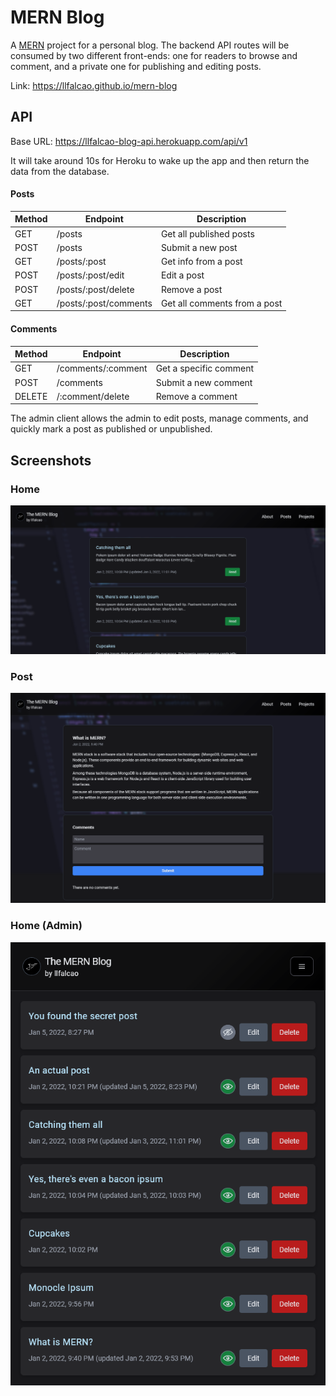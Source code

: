 # MERN Blog

A [MERN](https://www.mongodb.com/mern-stack) project for a personal blog. The backend API routes will be consumed by two different front-ends: one for readers to browse and comment, and a private one for publishing and editing posts.

Link: https://llfalcao.github.io/mern-blog

## API

Base URL: https://llfalcao-blog-api.herokuapp.com/api/v1

It will take around 10s for Heroku to wake up the app and then return the data from the database.

#### Posts

| Method | Endpoint              | Description                  |
| ------ | --------------------- | ---------------------------- |
| GET    | /posts                | Get all published posts      |
| POST   | /posts                | Submit a new post            |
| GET    | /posts/:post          | Get info from a post         |
| POST   | /posts/:post/edit     | Edit a post                  |
| POST   | /posts/:post/delete   | Remove a post                |
| GET    | /posts/:post/comments | Get all comments from a post |

#### Comments

| Method | Endpoint           | Description            |
| ------ | ------------------ | ---------------------- |
| GET    | /comments/:comment | Get a specific comment |
| POST   | /comments          | Submit a new comment   |
| DELETE | /:comment/delete   | Remove a comment       |

The admin client allows the admin to edit posts, manage comments, and quickly mark a post as published or unpublished.

## Screenshots

### Home

![Homepage](./docs/home.png)

### Post

![Post](./docs/post.png)

### Home (Admin)

![Home (Admin)](./docs/admin-home.png)

